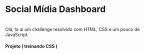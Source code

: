 # Social Mídia Dashboard

#

Olá, ta ai um challenge resolvido com HTML, CSS e um pouco de JavaScript.


#### Projeto ( treinando CSS )
